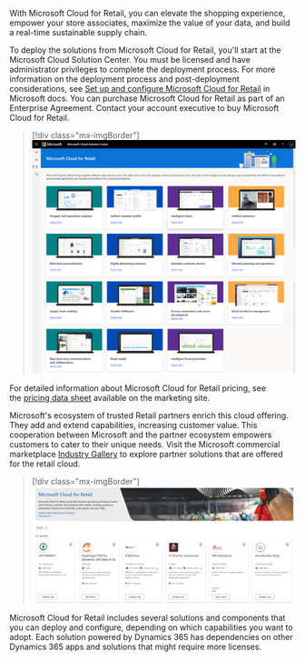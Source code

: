 With Microsoft Cloud for Retail, you can elevate the shopping experience, empower your store associates, maximize the value of your data, and build a real-time sustainable supply chain.

To deploy the solutions from Microsoft Cloud for Retail, you'll start at the Microsoft Cloud Solution Center. You must be licensed and have administrator privileges to complete the deployment process. For more information on the deployment process and post-deployment considerations, see [Set up and configure Microsoft Cloud for Retail](/industry/retail/configure-cloud-for-retail/?azure-portal=true) in Microsoft docs. You can purchase Microsoft Cloud for Retail as part of an Enterprise Agreement. Contact your account executive to buy Microsoft Cloud for Retail.

> [!div class="mx-imgBorder"]
> [![Screen image from Microsoft Cloud for Retail Solution Center.](../media/retail.png)](../media/retail.png#lightbox)

For detailed information about Microsoft Cloud for Retail pricing, see the [pricing data sheet](https://go.microsoft.com/fwlink/?linkid=2185750) available on the marketing site.

Microsoft's ecosystem of trusted Retail partners enrich this cloud offering. They add and extend capabilities, increasing customer value. This cooperation between Microsoft and the partner ecosystem empowers customers to cater to their unique needs. Visit the Microsoft commercial marketplace [Industry Gallery](https://appsource.microsoft.com/marketplace/cloudsIndustry?page=1&industry=retail-and-consumer-goods&azure-portal=true) to explore partner solutions that are offered for the retail cloud.

> [!div class="mx-imgBorder"]
> [![Screen image from Microsoft AppSource displaying Cloud for Retail results.](../media/app-source.png)](../media/app-source.png#lightbox)

Microsoft Cloud for Retail includes several solutions and components that you can deploy and configure, depending on which capabilities you want to adopt. Each solution powered by Dynamics 365 has dependencies on other Dynamics 365 apps and solutions that might require more licenses.
